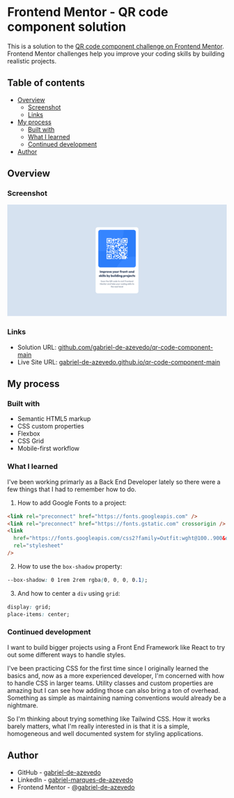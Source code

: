 # Frontend Mentor - QR code component solution

This is a solution to the [QR code component challenge on Frontend Mentor](https://www.frontendmentor.io/challenges/qr-code-component-iux_sIO_H). Frontend Mentor challenges help you improve your coding skills by building realistic projects.

## Table of contents

- [Overview](#overview)
  - [Screenshot](#screenshot)
  - [Links](#links)
- [My process](#my-process)
  - [Built with](#built-with)
  - [What I learned](#what-i-learned)
  - [Continued development](#continued-development)
- [Author](#author)

## Overview

### Screenshot

![](./screenshots/Screenshot%202025-02-17%20at%2013-57-26%20Frontend%20Mentor%20QR%20code%20component.png)

### Links

- Solution URL: [github.com/gabriel-de-azevedo/qr-code-component-main](https://github.com/gabriel-de-azevedo/qr-code-component-main)
- Live Site URL: [gabriel-de-azevedo.github.io/qr-code-component-main](https://gabriel-de-azevedo.github.io/qr-code-component-main/)

## My process

### Built with

- Semantic HTML5 markup
- CSS custom properties
- Flexbox
- CSS Grid
- Mobile-first workflow

### What I learned

I've been working primarly as a Back End Developer lately so there were a few things that I had to remember how to do.

1. How to add Google Fonts to a project:

```html
<link rel="preconnect" href="https://fonts.googleapis.com" />
<link rel="preconnect" href="https://fonts.gstatic.com" crossorigin />
<link
  href="https://fonts.googleapis.com/css2?family=Outfit:wght@100..900&display=swap"
  rel="stylesheet"
/>
```

2. How to use the `box-shadow` property:

```css
--box-shadow: 0 1rem 2rem rgba(0, 0, 0, 0.1);
```

3. And how to center a `div` using `grid`:

```css
display: grid;
place-items: center;
```

### Continued development

I want to build bigger projects using a Front End Framework like React to try out some different ways to handle styles.

I've been practicing CSS for the first time since I originally learned the basics and, now as a more experienced developer, I'm concerned with how to handle CSS in larger teams. Utility classes and custom properties are amazing but I can see
how adding those can also bring a ton of overhead. Something as simple as maintaining naming conventions would already be a nightmare.

So I'm thinking about trying something like Tailwind CSS. How it works barely matters, what I'm really interested in is that it is a simple, homogeneous and well documented system for styling applications.

## Author

- GitHub - [gabriel-de-azevedo](https://github.com/gabriel-de-azevedo)
- LinkedIn - [gabriel-marques-de-azevedo](https://www.linkedin.com/in/gabriel-marques-de-azevedo/)
- Frontend Mentor - [@gabriel-de-azevedo](https://www.frontendmentor.io/profile/gabriel-de-azevedo)
